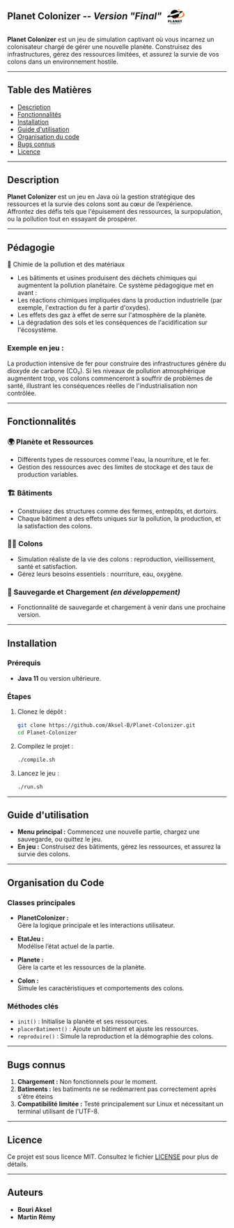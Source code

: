 ## **Planet Colonizer** -- _Version "Final"_ <img src="ressources/Planet.webp" alt="PlanetColonizer" width="50" height="50" align="center">

**Planet Colonizer** est un jeu de simulation captivant où vous incarnez un colonisateur chargé de gérer une nouvelle planète. Construisez des infrastructures, gérez des ressources limitées, et assurez la survie de vos colons dans un environnement hostile.

---

## **Table des Matières**

-   [Description](#description)
-   [Fonctionnalités](#fonctionnalités)
-   [Installation](#installation)
-   [Guide d'utilisation](#guide-dutilisation)
-   [Organisation du code](#organisation-du-code)
-   [Bugs connus](#bugs-connus)
-   [Licence](#licence)

---

## **Description**

**Planet Colonizer** est un jeu en Java où la gestion stratégique des ressources et la survie des colons sont au cœur de l’expérience.  
Affrontez des défis tels que l'épuisement des ressources, la surpopulation, ou la pollution tout en essayant de prospérer.

---

## **Pédagogie**

🧪 Chimie de la pollution et des matériaux

-   Les bâtiments et usines produisent des déchets chimiques qui augmentent la pollution planétaire. Ce système pédagogique met en avant :
-   Les réactions chimiques impliquées dans la production industrielle (par exemple, l'extraction du fer à partir d'oxydes).
-   Les effets des gaz à effet de serre sur l'atmosphère de la planète.
-   La dégradation des sols et les conséquences de l'acidification sur l'écosystème.

### Exemple en jeu :

La production intensive de fer pour construire des infrastructures génère du dioxyde de carbone (CO₂). Si les niveaux de pollution atmosphérique augmentent trop, vos colons commenceront à souffrir de problèmes de santé, illustrant les conséquences réelles de l'industrialisation non contrôlée.

---

## **Fonctionnalités**

### 🌍 Planète et Ressources

-   Différents types de ressources comme l'eau, la nourriture, et le fer.
-   Gestion des ressources avec des limites de stockage et des taux de production variables.

### 🏗️ Bâtiments

-   Construisez des structures comme des fermes, entrepôts, et dortoirs.
-   Chaque bâtiment a des effets uniques sur la pollution, la production, et la satisfaction des colons.

### 👩‍🚀 Colons

-   Simulation réaliste de la vie des colons : reproduction, vieillissement, santé et satisfaction.
-   Gérez leurs besoins essentiels : nourriture, eau, oxygène.

### 💾 Sauvegarde et Chargement _(en développement)_

-   Fonctionnalité de sauvegarde et chargement à venir dans une prochaine version.

---

## **Installation**

### **Prérequis**

-   **Java 11** ou version ultérieure.

### **Étapes**

1. Clonez le dépôt :
    ```bash
    git clone https://github.com/Aksel-B/Planet-Colonizer.git
    cd Planet-Colonizer
    ```
2. Compilez le projet :
    ```bash
    ./compile.sh
    ```
3. Lancez le jeu :
    ```bash
    ./run.sh
    ```

---

## **Guide d'utilisation**

-   **Menu principal :** Commencez une nouvelle partie, chargez une sauvegarde, ou quittez le jeu.
-   **En jeu :** Construisez des bâtiments, gérez les ressources, et assurez la survie des colons.

---

## **Organisation du Code**

### **Classes principales**

-   **PlanetColonizer :**  
    Gère la logique principale et les interactions utilisateur.

-   **EtatJeu :**  
    Modélise l’état actuel de la partie.

-   **Planete :**  
    Gère la carte et les ressources de la planète.

-   **Colon :**  
    Simule les caractéristiques et comportements des colons.

### **Méthodes clés**

-   `init()` : Initialise la planète et ses ressources.
-   `placerBatiment()` : Ajoute un bâtiment et ajuste les ressources.
-   `reproduire()` : Simule la reproduction et la démographie des colons.

---

## **Bugs connus**

1. **Chargement :** Non fonctionnels pour le moment.
2. **Batiments :** les batiments ne se redémarrent pas correctement après s'être éteins
4. **Compatibilité limitée :** Testé principalement sur Linux et nécessitant un terminal utilisant de l'UTF-8.

---

## **Licence**

Ce projet est sous licence MIT. Consultez le fichier [LICENSE](./LICENSE) pour plus de détails.

---

## **Auteurs**

-   **Bouri Aksel**
-   **Martin Rémy**
